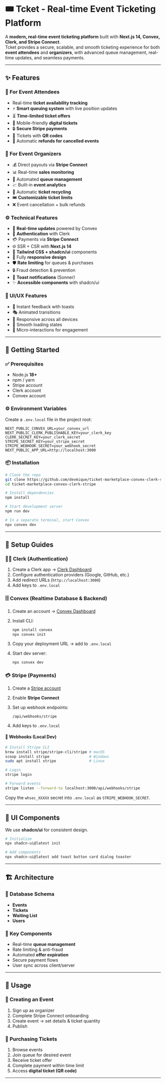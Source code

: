 
# 🎟️ Tcket - Real-time Event Ticketing Platform

A **modern, real-time event ticketing platform** built with **Next.js 14, Convex, Clerk, and Stripe Connect**.  
Tcket provides a secure, scalable, and smooth ticketing experience for both **event attendees** and **organizers**, with advanced queue management, real-time updates, and seamless payments.  

---

## ✨ Features

### 🎫 For Event Attendees
- Real-time **ticket availability tracking**
- ⚡ **Smart queuing system** with live position updates
- ⏳ **Time-limited ticket offers**
- 📱 Mobile-friendly **digital tickets**
- 🔒 **Secure Stripe payments**
- 📲 Tickets with **QR codes**
- 💸 Automatic **refunds for cancelled events**

### 🎤 For Event Organizers
- 💰 Direct payouts via **Stripe Connect**
- 📊 Real-time **sales monitoring**
- 🎯 Automated **queue management**
- 📈 Built-in **event analytics**
- 🔄 Automatic **ticket recycling**
- 🎟️ **Customizable ticket limits**
- ❌ Event cancellation + bulk refunds

### ⚙️ Technical Features
- 🚀 **Real-time updates** powered by Convex
- 👤 **Authentication** with Clerk
- 💳 Payments via **Stripe Connect**
- 🌐 SSR + CSR with **Next.js 14**
- 🎨 **Tailwind CSS + shadcn/ui** components
- 📱 Fully **responsive design**
- 🛡️ **Rate limiting** for queues & purchases
- 🔒 Fraud detection & prevention
- 🔔 **Toast notifications** (Sonner)
- ✨ **Accessible components** with shadcn/ui

### 🎨 UI/UX Features
- 🎯 Instant feedback with toasts
- 🎭 Animated transitions
- 📱 Responsive across all devices
- 🔄 Smooth loading states
- 💫 Micro-interactions for engagement

---

## 🚀 Getting Started

### ✅ Prerequisites
- Node.js **18+**
- npm / yarn
- Stripe account
- Clerk account
- Convex account

### ⚙️ Environment Variables
Create a `.env.local` file in the project root:

```env
NEXT_PUBLIC_CONVEX_URL=your_convex_url
NEXT_PUBLIC_CLERK_PUBLISHABLE_KEY=your_clerk_key
CLERK_SECRET_KEY=your_clerk_secret
STRIPE_SECRET_KEY=your_stripe_secret
STRIPE_WEBHOOK_SECRET=your_webhook_secret
NEXT_PUBLIC_APP_URL=http://localhost:3000
````

### 📦 Installation

```bash
# Clone the repo
git clone https://github.com/devmique/ticket-marketplace-convex-clerk-stripe.git
cd ticket-marketplace-convex-clerk-stripe

# Install dependencies
npm install

# Start development server
npm run dev

# In a separate terminal, start Convex
npx convex dev
```

---

## 🔑 Setup Guides

### 🧑‍💻 Clerk (Authentication)

1. Create a Clerk app → [Clerk Dashboard](https://clerk.com)
2. Configure authentication providers (Google, GitHub, etc.)
3. Add redirect URLs (`http://localhost:3000`)
4. Add keys to `.env.local`

### 🗄️ Convex (Realtime Database & Backend)

1. Create an account → [Convex Dashboard](https://convex.dev)
2. Install CLI:

   ```bash
   npm install convex
   npx convex init
   ```
3. Copy your deployment URL → add to `.env.local`
4. Start dev server:

   ```bash
   npx convex dev
   ```

### 💳 Stripe (Payments)

1. Create a [Stripe account](https://stripe.com)
2. Enable **Stripe Connect**
3. Set up webhook endpoints:

   ```
   /api/webhooks/stripe
   ```
4. Add keys to `.env.local`

#### 🔗 Webhooks (Local Dev)

```bash
# Install Stripe CLI
brew install stripe/stripe-cli/stripe # macOS
scoop install stripe                  # Windows
sudo apt install stripe               # Linux

# Login
stripe login

# Forward events
stripe listen --forward-to localhost:3000/api/webhooks/stripe
```

Copy the `whsec_XXXXX` secret into `.env.local` as `STRIPE_WEBHOOK_SECRET`.

---

## 🎨 UI Components

We use **shadcn/ui** for consistent design.

```bash
# Initialize
npx shadcn-ui@latest init

# Add components
npx shadcn-ui@latest add toast button card dialog toaster
```

---

## 🏗️ Architecture

### 📂 Database Schema

* **Events**
* **Tickets**
* **Waiting List**
* **Users**

### 🔑 Key Components

* Real-time **queue management**
* Rate limiting & anti-fraud
* Automated **offer expiration**
* Secure payment flows
* User sync across client/server

---

## 📖 Usage

### 🎤 Creating an Event

1. Sign up as organizer
2. Complete Stripe Connect onboarding
3. Create event → set details & ticket quantity
4. Publish

### 🎫 Purchasing Tickets

1. Browse events
2. Join queue for desired event
3. Receive ticket offer
4. Complete payment within time limit
5. Access **digital ticket (QR code)**

---

